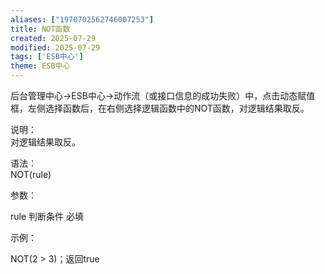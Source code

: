 ```yaml
---
aliases: ["1970702562746007253"]
title: NOT函数
created: 2025-07-29
modified: 2025-07-29
tags: ['ESB中心']
theme: ESB中心
---
```


后台管理中心->ESB中心->动作流（或接口信息的成功失败）中，点击动态赋值框，左侧选择函数后，在右侧选择逻辑函数中的NOT函数，对逻辑结果取反。

说明：  
对逻辑结果取反。

语法：  
NOT(rule)

参数：

rule 判断条件 必填

示例：

NOT(2 > 3)；返回true
